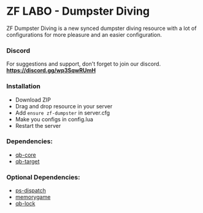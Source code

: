 # ZF LABO - Dumpster Diving
ZF Dumpster Diving is a new synced dumpster diving resource with a lot of configurations for more pleasure and an easier configuration.

### Discord
For suggestions and support, don't forget to join our discord. **https://discord.gg/wp3SqwRUmH**

### Installation
- Download ZIP
- Drag and drop resource in your server
- Add `ensure zf-dumpster` in server.cfg
- Make you configs in config.lua
- Restart the server

### Dependencies:
- [qb-core](https://github.com/qbcore-framework/qb-core)
- [qb-target](https://github.com/qbcore-framework/qb-target)

### Optional Dependencies:
- [ps-dispatch](https://github.com/Project-Sloth/ps-dispatch)
- [memorygame](https://github.com/pushkart2/memorygame)
- [qb-lock](https://github.com/YishengCheww/qb-lock)
